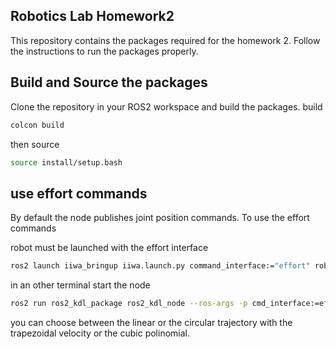 ## Robotics Lab Homework2

This repository contains the packages required for the homework 2.
Follow the instructions to run the packages properly.

## Build and Source the packages

Clone the repository in your ROS2 workspace and build the packages.
build
```bash
colcon build
```
then source

```bash
source install/setup.bash
```

## use effort commands
By default the node publishes joint position commands. To use the effort commands

robot must be launched with the effort interface
```bash
ros2 launch iiwa_bringup iiwa.launch.py command_interface:="effort" robot_controller:="effort_controller"
```

in an other terminal start the node
```bash
ros2 run ros2_kdl_package ros2_kdl_node --ros-args -p cmd_interface:=effort
```
you can choose between the linear or the circular trajectory with the trapezoidal velocity or the cubic polinomial.

